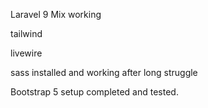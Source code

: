 Laravel 9 Mix working

tailwind

livewire

sass installed and working after long struggle

Bootstrap 5 setup completed and tested.
